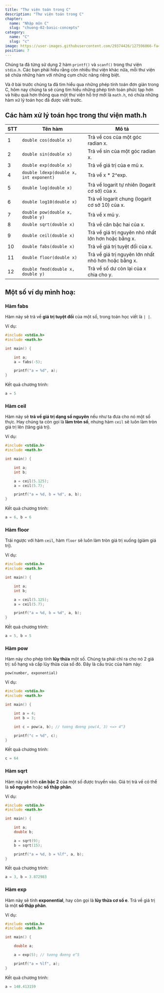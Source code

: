 ```yaml
---
title: "Thư viện toán trong C"
description: "Thư viện toán trong C"
chapter:
  name: "Nhập môn C"
  slug: "chuong-02-basic-concepts"
category:
  name: "C"
  slug: "c"
image: https://user-images.githubusercontent.com/29374426/127596066-fa46df01-982f-4a72-b6d1-f7d8f5c5a9b3.png
position: 7
---
```


Chúng ta đã từng sử dụng 2 hàm `printf()` và `scanf()` trong thư viện `stdio.h`. Các bạn phải hiểu rằng còn nhiều thư viện khác nữa, mỗi thư viện sẽ chứa những hàm với những cụm chức năng riêng biệt.

Và ở bài trước chúng ta đã tìm hiểu qua những phép tính toán đơn giản trong C, hôm nay chúng ta sẽ cùng tìm hiểu những phép tính toán phức tạp hơn và hiệu quả hơn thông qua một thư viện hỗ trợ mới là `math.h`, nó chứa những hàm xử lý toán học đã được viết trước.

## Các hàm xử lý toán học trong thư viện math.h

| STT | Tên hàm                                | Mô tả                                               |
| --- | -------------------------------------- | --------------------------------------------------- |
| 1   | `double cos(double x)`                 | Trả về cos của một góc radian x.                    |
| 2   | `double sin(double x)`                 | Trả về sin của một góc radian x.                    |
| 3   | `double exp(double x)`                 | Trả về giá trị của e mũ x.                          |
| 4   | `double ldexp(double x, int exponent)` | Trả về x \* 2^exp.                                  |
| 5   | `double log(double x)`                 | Trả về logarit tự nhiên (logarit cơ sở) của x.      |
| 6   | `double log10(double x)`               | Trả về logarit chung (logarit cơ sở 10) của x.      |
| 7   | `double pow(double x, double y)`       | Trả về x mũ y.                                      |
| 8   | `double sqrt(double x)`                | Trả về căn bậc hai của x.                           |
| 9   | `double ceil(double x)`                | Trả về giá trị nguyên nhỏ nhất lớn hơn hoặc bằng x. |
| 10  | `double fabs(double x)`                | Trả về giá trị tuyệt đối của x.                     |
| 11  | `double floor(double x)`               | Trả về giá trị nguyên lớn nhất nhỏ hơn hoặc bằng x. |
| 12  | `double fmod(double x, double y)`      | Trả về số dư còn lại của x chia cho y.              |

## Một số ví dụ mình hoạ:

### Hàm fabs

Hàm này sẽ trả về **giá trị tuyệt đối** của một số, trong toán học viết là `| |`.

Ví dụ:

```cpp
#include <stdio.h>
#include <math.h>

int main() {

    int a;
    a = fabs(-5);

    printf("a = %d", a);
}
```

Kết quả chương trình:

```cpp
a = 5
```

### Hàm ceil

Hàm này sẽ **trả về giá trị dạng số nguyên** nếu như ta đưa cho nó một số thực. Hay chúng ta còn gọi là **làm tròn số**, nhưng hàm `ceil` sẽ luôn làm tròn giá trị lên (tăng giá trị).

Ví dụ:

```cpp
#include <stdio.h>
#include <math.h>

int main() {

    int a;
    int b;

    a = ceil(5.125);
    a = ceil(5.7);

    printf("a = %d, b = %d", a, b);
}
```

Kết quả chương trình:

```cpp
a = 6, b = 6
```

### Hàm floor

Trái ngược với hàm `ceil`, hàm `floor` sẽ luôn làm tròn giá trị xuống (giảm giá trị).

Ví dụ:

```cpp
#include <stdio.h>
#include <math.h>

int main() {

    int a;
    int b;

    a = ceil(5.125);
    a = ceil(5.7);

    printf("a = %d, b = %d", a, b);
}
```

Kết quả chương trình:

```cpp
a = 5, b = 5
```

### Hàm pow

Hàm này cho phép tính **lũy thừa** một số. Chúng ta phải chỉ ra cho nó 2 giá trị: số hạng và cấp lũy thừa của số đó. Đây là cấu trúc của hàm này:

`pow(number, exponential)`

Ví dụ:

```cpp
#include <stdio.h>
#include <math.h>

int main() {

    int a = 4;
    int b = 3;

    int c = pow(a, b); // tương đương pow(4, 3) <=> 4^3

    printf("c = %d", c);
}
```

Kết quả chương trình:

```cpp
c = 64
```

### Hàm sqrt

Hàm này sẽ tính **căn bậc 2** của một số được truyền vào. Giá trị trả về có thể là **số nguyên** hoặc **số thập phân**.

Ví dụ:

```cpp
#include <stdio.h>
#include <math.h>

int main() {

    int a;
    double b;

    a = sqrt(9);
    b = sqrt(15);

    printf("a = %d, b = %lf", a, b);
}
```

Kết quả chương trình:

```cpp
a = 3, b = 3.872983
```

### Hàm exp

Hàm này sẽ tính **exponential**, hay còn gọi là **lũy thừa cơ số e**. Trả về giá trị là một **số thập phân**.

Ví dụ:

```cpp
#include <stdio.h>
#include <math.h>

int main() {

    double a;

    a = exp(5); // tương đương e^5

    printf("a = %lf", a);
}
```

Kết quả chương trình:

```cpp
a = 148.413159
```
